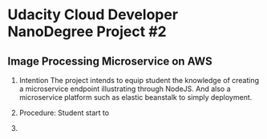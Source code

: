 # Udacity Cloud Developer NanoDegree Project #2
## Image Processing Microservice on AWS

1. Intention
The project intends to equip student the knowledge of creating a microservice endpoint illustrating through NodeJS.
And also a microservice platform such as elastic beanstalk to simply deployment.

2. Procedure:
Student start to 
4. 
